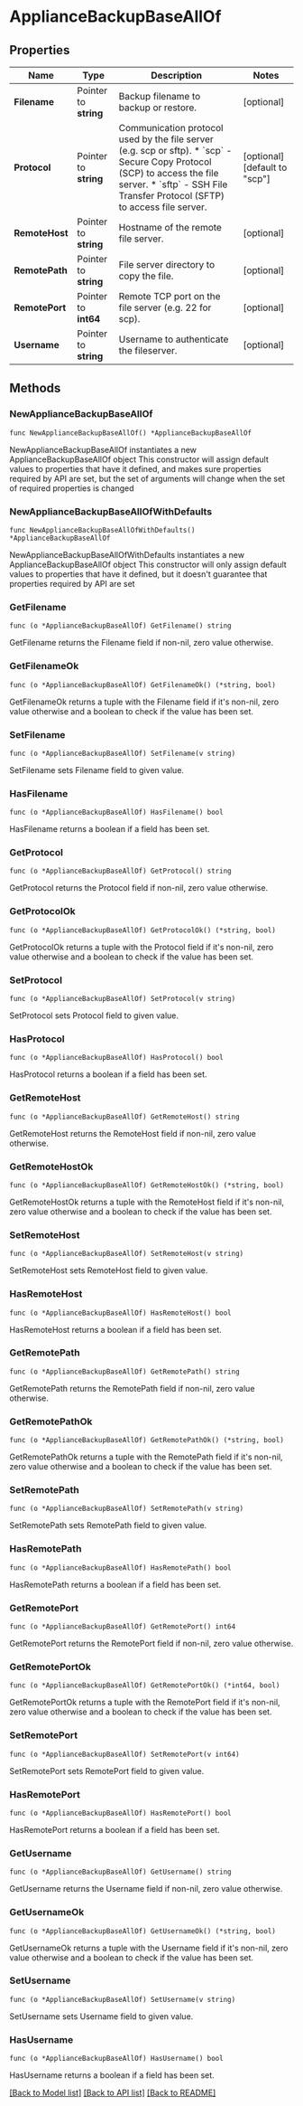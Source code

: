 # ApplianceBackupBaseAllOf

## Properties

Name | Type | Description | Notes
------------ | ------------- | ------------- | -------------
**Filename** | Pointer to **string** | Backup filename to backup or restore. | [optional] 
**Protocol** | Pointer to **string** | Communication protocol used by the file server (e.g. scp or sftp). * &#x60;scp&#x60; - Secure Copy Protocol (SCP) to access the file server. * &#x60;sftp&#x60; - SSH File Transfer Protocol (SFTP) to access file server. | [optional] [default to "scp"]
**RemoteHost** | Pointer to **string** | Hostname of the remote file server. | [optional] 
**RemotePath** | Pointer to **string** | File server directory to copy the file. | [optional] 
**RemotePort** | Pointer to **int64** | Remote TCP port on the file server (e.g. 22 for scp). | [optional] 
**Username** | Pointer to **string** | Username to authenticate the fileserver. | [optional] 

## Methods

### NewApplianceBackupBaseAllOf

`func NewApplianceBackupBaseAllOf() *ApplianceBackupBaseAllOf`

NewApplianceBackupBaseAllOf instantiates a new ApplianceBackupBaseAllOf object
This constructor will assign default values to properties that have it defined,
and makes sure properties required by API are set, but the set of arguments
will change when the set of required properties is changed

### NewApplianceBackupBaseAllOfWithDefaults

`func NewApplianceBackupBaseAllOfWithDefaults() *ApplianceBackupBaseAllOf`

NewApplianceBackupBaseAllOfWithDefaults instantiates a new ApplianceBackupBaseAllOf object
This constructor will only assign default values to properties that have it defined,
but it doesn't guarantee that properties required by API are set

### GetFilename

`func (o *ApplianceBackupBaseAllOf) GetFilename() string`

GetFilename returns the Filename field if non-nil, zero value otherwise.

### GetFilenameOk

`func (o *ApplianceBackupBaseAllOf) GetFilenameOk() (*string, bool)`

GetFilenameOk returns a tuple with the Filename field if it's non-nil, zero value otherwise
and a boolean to check if the value has been set.

### SetFilename

`func (o *ApplianceBackupBaseAllOf) SetFilename(v string)`

SetFilename sets Filename field to given value.

### HasFilename

`func (o *ApplianceBackupBaseAllOf) HasFilename() bool`

HasFilename returns a boolean if a field has been set.

### GetProtocol

`func (o *ApplianceBackupBaseAllOf) GetProtocol() string`

GetProtocol returns the Protocol field if non-nil, zero value otherwise.

### GetProtocolOk

`func (o *ApplianceBackupBaseAllOf) GetProtocolOk() (*string, bool)`

GetProtocolOk returns a tuple with the Protocol field if it's non-nil, zero value otherwise
and a boolean to check if the value has been set.

### SetProtocol

`func (o *ApplianceBackupBaseAllOf) SetProtocol(v string)`

SetProtocol sets Protocol field to given value.

### HasProtocol

`func (o *ApplianceBackupBaseAllOf) HasProtocol() bool`

HasProtocol returns a boolean if a field has been set.

### GetRemoteHost

`func (o *ApplianceBackupBaseAllOf) GetRemoteHost() string`

GetRemoteHost returns the RemoteHost field if non-nil, zero value otherwise.

### GetRemoteHostOk

`func (o *ApplianceBackupBaseAllOf) GetRemoteHostOk() (*string, bool)`

GetRemoteHostOk returns a tuple with the RemoteHost field if it's non-nil, zero value otherwise
and a boolean to check if the value has been set.

### SetRemoteHost

`func (o *ApplianceBackupBaseAllOf) SetRemoteHost(v string)`

SetRemoteHost sets RemoteHost field to given value.

### HasRemoteHost

`func (o *ApplianceBackupBaseAllOf) HasRemoteHost() bool`

HasRemoteHost returns a boolean if a field has been set.

### GetRemotePath

`func (o *ApplianceBackupBaseAllOf) GetRemotePath() string`

GetRemotePath returns the RemotePath field if non-nil, zero value otherwise.

### GetRemotePathOk

`func (o *ApplianceBackupBaseAllOf) GetRemotePathOk() (*string, bool)`

GetRemotePathOk returns a tuple with the RemotePath field if it's non-nil, zero value otherwise
and a boolean to check if the value has been set.

### SetRemotePath

`func (o *ApplianceBackupBaseAllOf) SetRemotePath(v string)`

SetRemotePath sets RemotePath field to given value.

### HasRemotePath

`func (o *ApplianceBackupBaseAllOf) HasRemotePath() bool`

HasRemotePath returns a boolean if a field has been set.

### GetRemotePort

`func (o *ApplianceBackupBaseAllOf) GetRemotePort() int64`

GetRemotePort returns the RemotePort field if non-nil, zero value otherwise.

### GetRemotePortOk

`func (o *ApplianceBackupBaseAllOf) GetRemotePortOk() (*int64, bool)`

GetRemotePortOk returns a tuple with the RemotePort field if it's non-nil, zero value otherwise
and a boolean to check if the value has been set.

### SetRemotePort

`func (o *ApplianceBackupBaseAllOf) SetRemotePort(v int64)`

SetRemotePort sets RemotePort field to given value.

### HasRemotePort

`func (o *ApplianceBackupBaseAllOf) HasRemotePort() bool`

HasRemotePort returns a boolean if a field has been set.

### GetUsername

`func (o *ApplianceBackupBaseAllOf) GetUsername() string`

GetUsername returns the Username field if non-nil, zero value otherwise.

### GetUsernameOk

`func (o *ApplianceBackupBaseAllOf) GetUsernameOk() (*string, bool)`

GetUsernameOk returns a tuple with the Username field if it's non-nil, zero value otherwise
and a boolean to check if the value has been set.

### SetUsername

`func (o *ApplianceBackupBaseAllOf) SetUsername(v string)`

SetUsername sets Username field to given value.

### HasUsername

`func (o *ApplianceBackupBaseAllOf) HasUsername() bool`

HasUsername returns a boolean if a field has been set.


[[Back to Model list]](../README.md#documentation-for-models) [[Back to API list]](../README.md#documentation-for-api-endpoints) [[Back to README]](../README.md)


